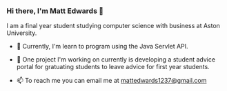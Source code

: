 ### Hi there, I'm Matt Edwards 👋

I am a final year student studying computer science with business at Aston University.

- 🌱 Currently, I'm learn to program using the Java Servlet API.

- 🔭 One project I'm working on currently is developing a student advice portal for gratuating students to leave advice for first year students.

- 📫 To reach me you can email me at mattedwards1237@gmail.com






